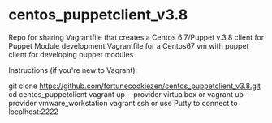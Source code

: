 # centos_puppetclient_v3.8
Repo for sharing Vagrantfile that creates a Centos 6.7/Puppet v.3.8 client for Puppet Module development
Vagrantfile for a Centos67 vm with puppet client for developing puppet modules

Instructions (if you're new to Vagrant):

git clone https://github.com/fortunecookiezen/centos_puppetclient_v3.8.git
cd centos_puppetclient
vagrant up --provider virtualbox or
vagrant up --provider vmware_workstation
vagrant ssh or use Putty to connect to localhost:2222
